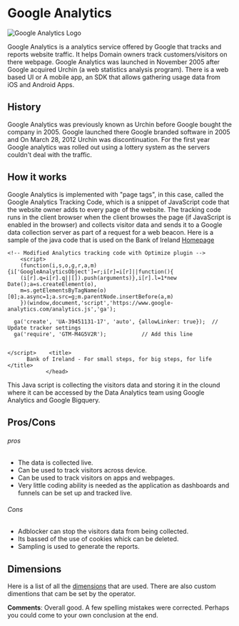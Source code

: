 # Google Analytics

![Google Analytics Logo](https://cdn.techadvisor.co.uk/cmsdata/features/3666560/is-google-analytics-down-main_thumb800.jpg)
 
Google Analytics is a analytics service offered by Google that tracks and reports website traffic. It helps Domain owners track customers/visitors on there webpage. Google Analytics was launched in November 2005 after Google acquired Urchin (a web statistics analysis program). There is a web based UI or A mobile app, an SDK that allows gathering usage data from iOS and Android Apps. 
 
 ## History
Google Analytics was previously known as Urchin before Google bought the company in 2005. Google launched there Google branded software in 2005 and On March 28, 2012 Urchin was discontinuation. For the first year Google analytics was rolled out using a lottery system as the servers couldn't deal with the traffic. 

## How it works
Google Analytics is implemented with "page tags", in this case, called the Google Analytics Tracking Code, which is a snippet of JavaScript code that the website owner adds to every page of the website. The tracking code runs in the client browser when the client browses the page (if JavaScript is enabled in the browser) and collects visitor data and sends it to a Google data collection server as part of a request for a web beacon. Here is a sample of the java code that is used on the Bank of Ireland [Homepage](https://www.bankofireland.com/)
```
<!-- Modified Analytics tracking code with Optimize plugin -->
    <script>
    (function(i,s,o,g,r,a,m){i['GoogleAnalyticsObject']=r;i[r]=i[r]||function(){
    (i[r].q=i[r].q||[]).push(arguments)},i[r].l=1*new Date();a=s.createElement(o),
    m=s.getElementsByTagName(o)[0];a.async=1;a.src=g;m.parentNode.insertBefore(a,m)
    })(window,document,'script','https://www.google-analytics.com/analytics.js','ga');

  ga('create', 'UA-39451131-17', 'auto', {allowLinker: true});  // Update tracker settings 
  ga('require', 'GTM-M4G5V2R');           // Add this line
                                        
  
</script>    <title>
      Bank of Ireland - For small steps, for big steps, for life    </title>
    		</head>
```
This Java script is collecting the visitors data and storing it in the clound where it can be accessed by the Data Analytics team using Google Analytics and Google Bigquery. 

## Pros/Cons
###### pros
* The data is collected live. 
* Can be used to track visitors across device. 
* Can be used to track visitors on apps and webpages. 
* Very little coding ability is needed as the application as dashboards and funnels can be set up and tracked live. 

###### Cons
* Adblocker can stop the visitors data from being collected. 
* Its bassed of the use of cookies whick can be deleted.
* Sampling is used to generate the reports. 

## Dimensions  
Here is a list of all the [dimensions](https://developers.google.com/analytics/devguides/reporting/core/dimsmets) that are used. There are also custom dimentions that cam be set by the operator. 

**Comments**: Overall good. A few spelling mistakes were corrected. Perhaps you could come to your own conclusion at the end.
